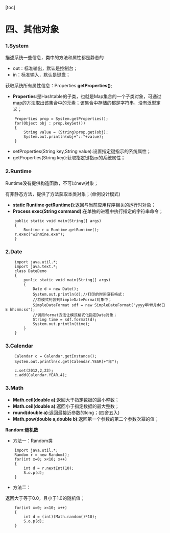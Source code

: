 [toc]
# 四、其他对象 

### 1.System

描述系统一些信息，类中的方法和属性都是静态的

- out：标准输出，默认是控制台； 
- in：标准输入，默认是键盘；

获取系统所有属性信息：Properties **getProperties()**;

- **Properties**:是Hashtable的子类，也就是Map集合的一个子类对象，可通过map的方法取出该集合中的元素；该集合中存储的都是字符串，没有泛型定义； 


```
    Properties prop = System.getProperties();
    for(Object obj : prop.keySet())
    {
        String value = (String)prop.get(obj);
        System.out.println(obj+"::"+value);
    }
```



- setProperties(String key,String value):设置指定键指示的系统属性；  
- getProperties(String key):获取指定键指示的系统属性；

### 2.Runtime

Runtime没有提供构造函数，不可以new对象；

有非静态方法，提供了方法获取本类对象；(单例设计模式)

- **static Runtime getRuntime()**:返回与当前应用程序相关的运行时对象；
- **Process exec(String command)**:在单独的进程中执行指定的字符串命令；

```
    public static void main(String[] args)
    {
        Runtime r = Runtime.getRuntime();
    r.exec("winmine.exe");
    }
```

    
### 2.Date

```
    import java.util.*;
    import java.text.*;
    class DateDemo
    {
        punlic static void main(String[] args)
        {
            Date d = new Date();
            System.out.println(d);//打印的时间没有格式；
            //将模式封装到SimpleDateFormat对象中；
            SimpleDateFormat sdf = new SimpleDateFormat("yyyy年MM月dd日E hh:mm:ss");
            //调用format方法让模式格式化指定Date对象；
            String time = sdf.format(d);
            System.out.println(time);
        }
    }
```


### 3.Calendar

```
    Calendar c = Calendar.getInstance();
    System.out.println(c.get(Calendar.YEAR)+"年");
```


```
    c.set(2012,2,23);
    c.add(Calendar.YEAR,4);
```

    
### 3.Math

- **Math.ceil(double a)**:返回大于指定数据的最小整数；
- **Math.ceil(double a)**:返回小于指定数据的最大整数；
- **round(double a)**:返回最接近参数的long；(四舍五入)
- **Math.pow(double a,double b)**:返回第一个参数的第二个参数次幂的值；

**Random:随机数**
- 方法一：Random类

```
    import java.util.*;
    Random r = new Random();
    for(int x=0; x<10; x++)
    {
        int d = r.nextInt(10);
        S.o.p(d);
    }
```

- 方法二：  

返回大于等于0.0，且小于1.0的随机值；


```
    for(int x=0; x<10; x++)
    {
        int d = (int)(Math.random()*10);
        S.o.p(d);
    }
```
